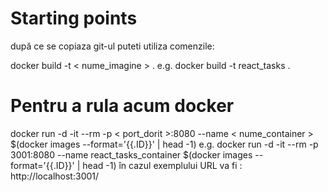 # Starting points

după ce se copiaza git-ul puteti utiliza comenzile:

docker build -t < nume_imagine > .
e.g. docker build -t react_tasks .

# Pentru a rula acum docker

docker run -d -it --rm -p < port_dorit >:8080 --name < nume_container > $(docker images --format='{{.ID}}' | head -1) 
e.g. docker run -d -it --rm -p 3001:8080 --name react_tasks_container $(docker images --format='{{.ID}}' | head -1)
în cazul exemplului URL va fi : http://localhost:3001/
